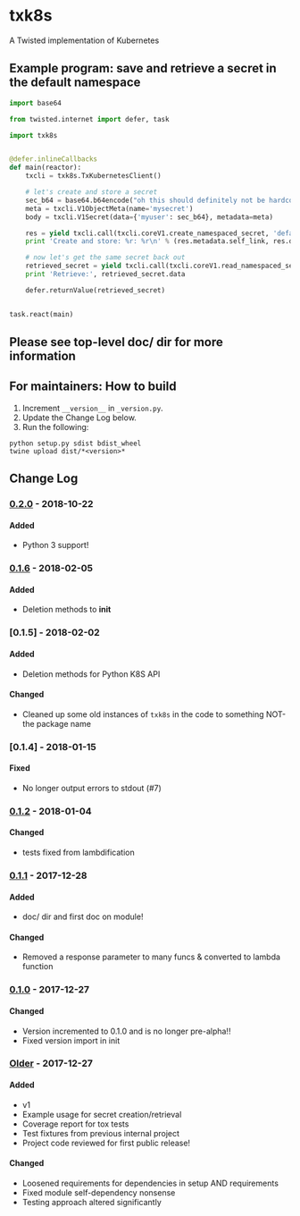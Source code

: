 # txk8s

A Twisted implementation of Kubernetes

## Example program: save and retrieve a secret in the default namespace

```python
import base64

from twisted.internet import defer, task

import txk8s


@defer.inlineCallbacks
def main(reactor):
    txcli = txk8s.TxKubernetesClient()

    # let's create and store a secret
    sec_b64 = base64.b64encode("oh this should definitely not be hardcoded")
    meta = txcli.V1ObjectMeta(name='mysecret')
    body = txcli.V1Secret(data={'myuser': sec_b64}, metadata=meta)

    res = yield txcli.call(txcli.coreV1.create_namespaced_secret, 'default', body)
    print 'Create and store: %r: %r\n' % (res.metadata.self_link, res.data)

    # now let's get the same secret back out
    retrieved_secret = yield txcli.call(txcli.coreV1.read_namespaced_secret, 'mysecret', 'default')
    print 'Retrieve:', retrieved_secret.data

    defer.returnValue(retrieved_secret)


task.react(main)
```

## Please see top-level doc/ dir for more information

## For maintainers: How to build

1. Increment `__version__` in `_version.py`.
2. Update the Change Log below.
3. Run the following:

```
python setup.py sdist bdist_wheel
twine upload dist/*<version>*
```

## Change Log

### [0.2.0] - 2018-10-22
#### Added
- Python 3 support!

### [0.1.6] - 2018-02-05
#### Added
- Deletion methods to __init__

### [0.1.5] - 2018-02-02
#### Added
- Deletion methods for Python K8S API
#### Changed
- Cleaned up some old instances of `txk8s` in the code to something NOT-the package name

### [0.1.4] - 2018-01-15
#### Fixed
- No longer output errors to stdout (#7)

### [0.1.2] - 2018-01-04
#### Changed
- tests fixed from lambdification

### [0.1.1] - 2017-12-28
#### Added
- doc/ dir and first doc on module!
#### Changed
- Removed a response parameter to many funcs & converted to lambda function

### [0.1.0] - 2017-12-27
#### Changed
- Version incremented to 0.1.0 and is no longer pre-alpha!!
- Fixed version import in init

### [Older] - 2017-12-27
#### Added
- v1
- Example usage for secret creation/retrieval
- Coverage report for tox tests
- Test fixtures from previous internal project
- Project code reviewed for first public release!
#### Changed
- Loosened requirements for dependencies in setup AND requirements
- Fixed module self-dependency nonsense
- Testing approach altered significantly

[0.2.0]: https://github.com/Brightmd/txk8s/compare/0.1.6...release-0.2.0
[0.1.6]: https://github.com/Brightmd/txk8s/compare/0.1.4...0.1.6
[0.1.3]: https://github.com/Brightmd/txk8s/compare/0.1.2...0.1.4
[0.1.2]: https://github.com/Brightmd/txk8s/compare/0.1.1...0.1.2
[0.1.1]: https://github.com/Brightmd/txk8s/compare/0.1.0...0.1.1
[0.1.0]: https://github.com/Brightmd/txk8s/compare/0.0.2...0.1.0
[Older]: https://github.com/Brightmd/txk8s/tree/0.0.2
